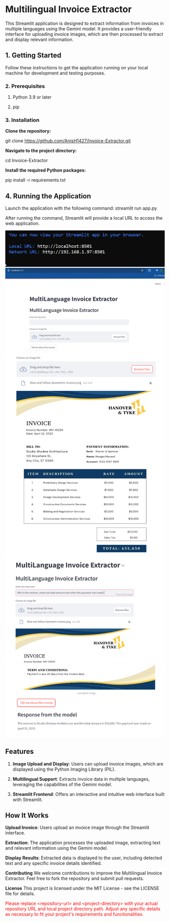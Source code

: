# Multilingual Invoice Extractor
This Streamlit application is designed to extract information from invoices in multiple languages using the Gemini model. It provides a user-friendly interface for uploading invoice images, which are then processed to extract and display relevant information.

## 1. Getting Started
Follow these instructions to get the application running on your local machine for development and testing purposes.

### 2. Prerequisites

1. Python 3.9 or later

2. pip

### 3. Installation
**Clone the repository:**

git clone https://github.com/AnisH1427/Invoice-Extractor.git

**Navigate to the project directory:**

cd Invoice-Extractor 

**Install the required Python packages:**

pip install -r requirements.txt 

## 4. Running the Application
Launch the application with the following command:
streamlit run app.py

After running the command, Streamlit will provide a local URL to access the web application.

![alt text](assets/image.png)
![alt text](assets/image-2.png)
![alt text](assets/image-3.png)
![alt text](assets/image-4.png)
![alt text](assets/image-5.png)
## Features

1. **Image Upload and Display**: Users can upload invoice images, which are displayed using the Python Imaging Library (PIL).

2. **Multilingual Support**: Extracts invoice data in multiple languages, leveraging the capabilities of the Gemini model.

3. **Streamlit Frontend**: Offers an interactive and intuitive web interface built with Streamlit.

## How It Works
**Upload Invoice**: Users upload an invoice image through the Streamlit interface.

**Extraction**: The application processes the uploaded image, extracting text and relevant information using the Gemini model.

**Display Results**: Extracted data is displayed to the user, including detected text and any specific invoice details identified.

**Contributing**
We welcome contributions to improve the Multilingual Invoice Extractor. Feel free to fork the repository and submit pull requests.

**License**
This project is licensed under the MIT License - see the LICENSE file for details.


<span style="color: red;">Please replace &lt;repository-url&gt; and &lt;project-directory&gt; with your actual repository URL and local project directory path. Adjust any specific details as necessary to fit your project's requirements and functionalities.</span>
